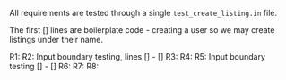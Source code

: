 All requirements are tested through a single `test_create_listing.in` file.

The first [] lines are boilerplate code - creating a user so we may create listings under their name.

R1:
R2: Input boundary testing, lines [] - []
R3:
R4:
R5: Input boundary testing [] - []
R6:
R7:
R8: